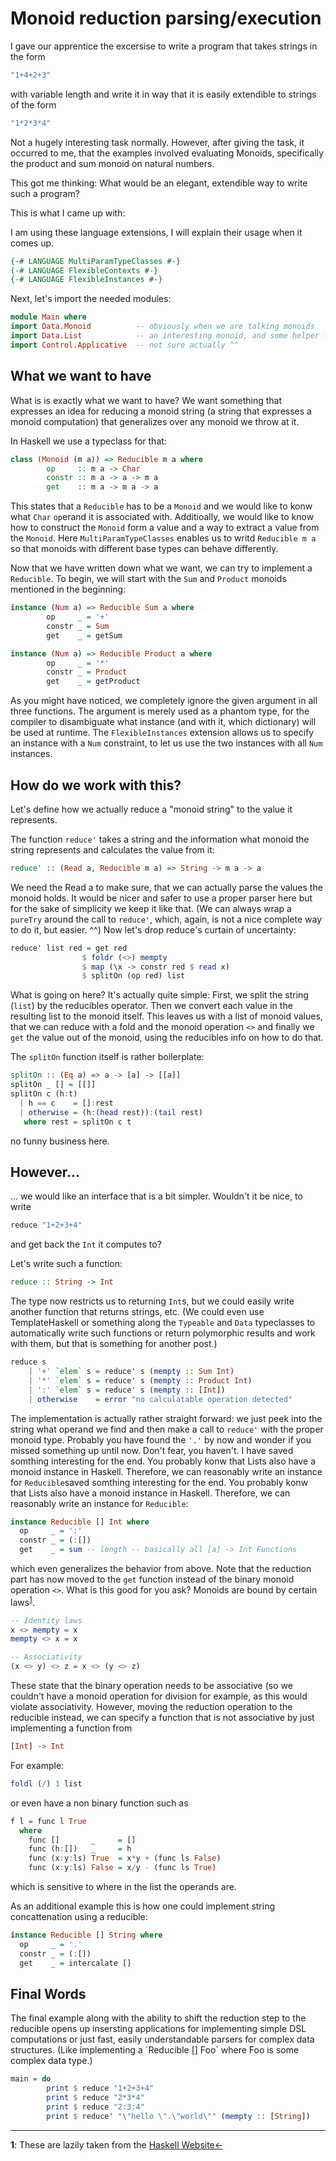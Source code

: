 <h1>Monoid reduction parsing/execution</h1>

I gave our apprentice the excersise to write a program 
that takes strings in the form 

```haskell
"1+4+2+3"
```

with variable length and write it in way that it is easily
extendible to strings of the form

```haskell
"1*2*3*4"
```

Not a hugely interesting task normally.
However, after giving the task, it occurred to me, that
the examples involved evaluating Monoids, specifically 
the product and sum monoid on natural numbers.

This got me thinking:
What would be an elegant, extendible way to write such a 
program?

This is what I came up with:

I am using these language extensions, I will explain their usage
when it comes up.

```haskell
{-# LANGUAGE MultiParamTypeClasses #-}
{-# LANGUAGE FlexibleContexts #-}
{-# LANGUAGE FlexibleInstances #-}
```

Next, let's import the needed modules:

```haskell
module Main where
import Data.Monoid          -- obviously when we are talking monoids 
import Data.List            -- an interesting monoid, and some helper functions
import Control.Applicative  -- not sure actually ^^
```


<h2>What we want to have</h2>

What is is exactly what we want to have? We want something
that expresses an idea for reducing a monoid string (a string
that expresses a monoid computation) that generalizes over 
any monoid we throw at it.

In Haskell we use a typeclass for that:

```haskell
class (Monoid (m a)) => Reducible m a where
        op     :: m a -> Char
        constr :: m a -> a -> m a
        get    :: m a -> m a -> a
```

This states that a `Reducible` has to be a `Monoid`
and we would like to konw what `Char` `op`erand it is associated with.
Additioally, we would like to know how to construct the `Monoid` form 
a value and a way to extract a value from the `Monoid`.
Here `MultiParamTypeClasses` enables us to writd `Reducible m a` 
so that monoids with different base types can behave differently.

Now that we have written down what we want, we can try to implement 
a `Reducible`. To begin, we will start with the `Sum` and `Product`
monoids mentioned in the beginning:

```haskell
instance (Num a) => Reducible Sum a where
        op     _ = '+'
        constr _ = Sum
        get    _ = getSum

instance (Num a) => Reducible Product a where
        op     _ = '*'
        constr _ = Product
        get    _ = getProduct
```

As you might have noticed, we completely ignore the given argument in all
three functions. The argument is merely used as a phantom type, for 
the compiler to disambiguate what instance (and with it, which dictionary) 
will be used at runtime.
The `FlexibleInstances` extension allows us to specify an instance with a 
`Num` constraint, to let us use the two instances with all `Num` instances.

<h2>How do we work with this?</h2>
Let's define how we actually reduce a "monoid string" to the value it 
represents.

The function `reduce'` takes a string and the information what monoid 
the string represents and calculates the value from it:

```haskell
reduce' :: (Read a, Reducible m a) => String -> m a -> a 
```

We need the Read a to make sure, that we can actually parse the values
the monoid holds. It would be nicer and safer to use a proper parser here
but for the sake of simplicity we keep it like that.
(We can always wrap a `pureTry` around the call to `reduce'`, which, again, 
is not a nice complete way to do it, but easier. ^^)
Now let's drop reduce's curtain of uncertainty:

```haskell
reduce' list red = get red  
                $ foldr (<>) mempty
                $ map (\x -> constr red $ read x) 
                $ splitOn (op red) list 
```

What is going on here?
It's actually quite simple:
First, we split the string (`list`) by the reducibles operator.
Then we convert each value in the resulting list to the monoid itself.
This leaves us with a list of monoid values, that we can reduce with a
fold and the monoid operation `<>` and finally we `get` the value
out of the monoid, using the reducibles info on how to do that.

The `splitOn` function itself is rather boilerplate:

```haskell
splitOn :: (Eq a) => a -> [a] -> [[a]]
splitOn _ [] = [[]]
splitOn c (h:t) 
  | h == c    = []:rest
  | otherwise = (h:(head rest)):(tail rest)
   where rest = splitOn c t 
```

no funny business here.

<h2>However...</h2>
... we would like an interface that is a bit simpler.
Wouldn't it be nice, to write 

```haskell
reduce "1+2+3+4"
```

and get back the `Int` it computes to?

Let's write such a function:

```haskell
reduce :: String -> Int
```

The type now restricts us to returning `Int`s, but we could easily write 
another function that returns strings, etc.
(We could even use TemplateHaskell or something along the `Typeable` and 
`Data` typeclasses to automatically write such functions or return polymorphic
results and work with them, but that is something for another post.)
 

```haskell
reduce s
    | '+' `elem` s = reduce' s (mempty :: Sum Int)
    | '*' `elem` s = reduce' s (mempty :: Product Int)
    | ':' `elem` s = reduce' s (mempty :: [Int])
    | otherwise    = error "no calculatable operation detected"
```

The implementation is actually rather straight forward:
we just peek into the string what operand we find and then make a call to
`reduce'` with the proper monoid type.
Probably you have found the `'.'` by now and wonder if you missed something 
up until now.
Don't fear, you haven't.
I have saved somthing interesting for the end.
You probably konw that Lists also have a monoid instance in Haskell.
Therefore, we can reasonably write an instance for `Reducible`saved somthing interesting for the end.
You probably konw that Lists also have a monoid instance in Haskell.
Therefore, we can reasonably write an instance for `Reducible`: 

```haskell
instance Reducible [] Int where
  op     _ = ':'
  constr _ = (:[])
  get    _ = sum -- length -- basically all [a] -> Int Functions
```

which even generalizes the behavior from above.
Note that the reduction part has now moved to the `get` function instead of
the binary monoid operation `<>`.
What is this good for you ask?
Monoids are bound by certain laws<sup id="laws">[1](#fn_laws)</sup>.

```haskell
-- Identity laws
x <> mempty = x
mempty <> x = x

-- Associativity
(x <> y) <> z = x <> (y <> z)
```

These state that the binary operation needs to be associative (so we couldn't have
a monoid operation for division for example, as this would violate associativity.
However, moving the reduction operation to the reducible instead, we can specify
a function that is not associative by just implementing a function from 

```haskell
[Int] -> Int
```

For example:

```haskell
foldl (/) 1 list
```

or even have a non binary function such as 

```haskell
f l = func l True
  where
    func []       _     = []
    func (h:[])   _     = h
    func (x:y:ls) True  = x*y + (func ls False)
    func (x:y:ls) False = x/y - (func ls True)
```

which is sensitive to where in the list the operands are.
 
As an additional example this is how one could implement string concattenation 
using a reducible:
 

```haskell
instance Reducible [] String where
  op     _ = '.'
  constr _ = (:[])
  get    _ = intercalate [] 
```


<h2>Final Words</h2>
The final example along with the ability to shift the reduction step to the 
reducible opens up insersting applications for implementing simple DSL computations
or just fast, easily understandable parsers for complex data structures.
(Like implementing a `Reducible [] Foo` where Foo is some complex data type.) 

```haskell
main = do
        print $ reduce "1+2+3+4"
        print $ reduce "2*3*4"
        print $ reduce "2:3:4" 
        print $ reduce' "\"hello \".\"world\"" (mempty :: [String])
```

---------------------------------------------------------------------------------------
<b name="fn_laws">1</b>: These are lazily taken from the [Haskell Website](https://wiki.haskell.org/Monoid)[<-](#laws)
